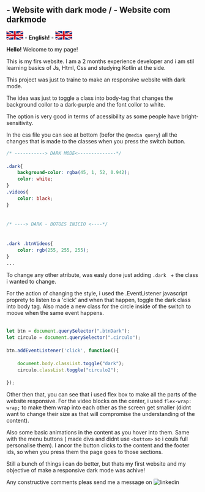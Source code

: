 ## - Website with dark mode / - Website com darkmode


![](images/uk-ico.jpg) - **English!** - ![](images/uk-ico.jpg)



**Hello!** Welcome to my page! 

This is my firs website. I am a 2 months experience developer and i am stil learning basics of Js, Html, Css and studying Kotlin at the side. 

This project was just to traine to make an responsive website with dark mode.

The idea was just to toggle a class into body-tag that changes the background collor to a dark-purple and the font collor to white.

The option is very good in terms of acessibility as some people have bright-sensitivity. 

In the css file you can see at bottom (befor the ``` @media query ```) all the changes that is made to the classes when you press the switch button. 

```css
/* -----------> DARK MODE<--------------*/

.dark{
    background-color: rgba(45, 1, 52, 0.942);
    color: white;
}
.videos{
    color: black;
}


/* ----> DARK - BOTOES INICIO <----*/


.dark .btnVideos{
    color: rgb(255, 255, 255);
}
...
```

To change any other atribute, was easly done just adding ```.dark ``` + the class i wanted to change.

For the action of changing the style, i used the .EventListener javascript proprety to listen to a 'click' and when that happen, toggle the dark class into body tag. Also made a new class for the circle inside of the switch to moove when the same event happens. 

```js

let btn = document.querySelector(".btnDark");
let circulo = document.querySelector(".circulo");

btn.addEventListener('click', function(){

    document.body.classList.toggle("dark");
    circulo.classList.toggle("circulo2");

});
```

Other then that, you can see that i used flex box to make all the parts of the website responsive. For the video blocks on the center, i used ```flex-wrap: wrap;``` to make them wrap into each other as the screen get smaller (didnt want to change their size as that will compromise the understanding of the content).

Also some basic animations in the content as you hover into them. Same with the menu buttons ( made divs and didnt use ```<buttom>``` so i couls full personalise them). I ancor the button clicks to the content and the footer ids, so when you press them the page goes to those sections.

Still a bunch of things i can do better, but thats my first website and my objective of make a responsive dark mode was achive! 

Any constructive comments pleas send me a message on ![linkedin](https://www.linkedin.com/in/paulo-rafael-faria-dos-santos-a2ba65235/)